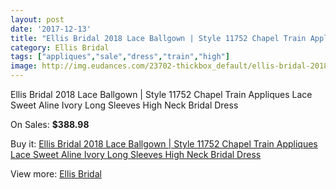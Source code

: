 ```yaml
---
layout: post
date: '2017-12-13'
title: "Ellis Bridal 2018 Lace Ballgown | Style 11752 Chapel Train Appliques Lace Sweet Aline Ivory Long Sleeves High Neck Bridal Dress"
category: Ellis Bridal
tags: ["appliques","sale","dress","train","high"]
image: http://img.eudances.com/23702-thickbox_default/ellis-bridal-2018-lace-ballgown-style-11752-chapel-train-appliques-lace-sweet-aline-ivory-long-sleeves-high-neck-bridal-dress.jpg
---
```

Ellis Bridal 2018 Lace Ballgown | Style 11752 Chapel Train Appliques Lace Sweet Aline Ivory Long Sleeves High Neck Bridal Dress

On Sales: **$388.98**
<a href="https://www.eudances.com/en/ellis-bridal/7865-ellis-bridal-2018-lace-ballgown-style-11752-chapel-train-appliques-lace-sweet-aline-ivory-long-sleeves-high-neck-bridal-dress.html"><amp-img layout="responsive" width="600" height="600" src="//img.eudances.com/23702-thickbox_default/ellis-bridal-2018-lace-ballgown-style-11752-chapel-train-appliques-lace-sweet-aline-ivory-long-sleeves-high-neck-bridal-dress.jpg" alt="Ellis Bridal 2018 Lace Ballgown | Style 11752 Chapel Train Appliques Lace Sweet Aline Ivory Long Sleeves High Neck Bridal Dress 0" /></a>
<a href="https://www.eudances.com/en/ellis-bridal/7865-ellis-bridal-2018-lace-ballgown-style-11752-chapel-train-appliques-lace-sweet-aline-ivory-long-sleeves-high-neck-bridal-dress.html"><amp-img layout="responsive" width="600" height="600" src="//img.eudances.com/23706-thickbox_default/ellis-bridal-2018-lace-ballgown-style-11752-chapel-train-appliques-lace-sweet-aline-ivory-long-sleeves-high-neck-bridal-dress.jpg" alt="Ellis Bridal 2018 Lace Ballgown | Style 11752 Chapel Train Appliques Lace Sweet Aline Ivory Long Sleeves High Neck Bridal Dress 1" /></a>
<a href="https://www.eudances.com/en/ellis-bridal/7865-ellis-bridal-2018-lace-ballgown-style-11752-chapel-train-appliques-lace-sweet-aline-ivory-long-sleeves-high-neck-bridal-dress.html"><amp-img layout="responsive" width="600" height="600" src="//img.eudances.com/23705-thickbox_default/ellis-bridal-2018-lace-ballgown-style-11752-chapel-train-appliques-lace-sweet-aline-ivory-long-sleeves-high-neck-bridal-dress.jpg" alt="Ellis Bridal 2018 Lace Ballgown | Style 11752 Chapel Train Appliques Lace Sweet Aline Ivory Long Sleeves High Neck Bridal Dress 2" /></a>
<a href="https://www.eudances.com/en/ellis-bridal/7865-ellis-bridal-2018-lace-ballgown-style-11752-chapel-train-appliques-lace-sweet-aline-ivory-long-sleeves-high-neck-bridal-dress.html"><amp-img layout="responsive" width="600" height="600" src="//img.eudances.com/23704-thickbox_default/ellis-bridal-2018-lace-ballgown-style-11752-chapel-train-appliques-lace-sweet-aline-ivory-long-sleeves-high-neck-bridal-dress.jpg" alt="Ellis Bridal 2018 Lace Ballgown | Style 11752 Chapel Train Appliques Lace Sweet Aline Ivory Long Sleeves High Neck Bridal Dress 3" /></a>
<a href="https://www.eudances.com/en/ellis-bridal/7865-ellis-bridal-2018-lace-ballgown-style-11752-chapel-train-appliques-lace-sweet-aline-ivory-long-sleeves-high-neck-bridal-dress.html"><amp-img layout="responsive" width="600" height="600" src="//img.eudances.com/23703-thickbox_default/ellis-bridal-2018-lace-ballgown-style-11752-chapel-train-appliques-lace-sweet-aline-ivory-long-sleeves-high-neck-bridal-dress.jpg" alt="Ellis Bridal 2018 Lace Ballgown | Style 11752 Chapel Train Appliques Lace Sweet Aline Ivory Long Sleeves High Neck Bridal Dress 4" /></a>

Buy it: [Ellis Bridal 2018 Lace Ballgown | Style 11752 Chapel Train Appliques Lace Sweet Aline Ivory Long Sleeves High Neck Bridal Dress](https://www.eudances.com/en/ellis-bridal/7865-ellis-bridal-2018-lace-ballgown-style-11752-chapel-train-appliques-lace-sweet-aline-ivory-long-sleeves-high-neck-bridal-dress.html "Ellis Bridal 2018 Lace Ballgown | Style 11752 Chapel Train Appliques Lace Sweet Aline Ivory Long Sleeves High Neck Bridal Dress")

View more: [Ellis Bridal](https://www.eudances.com/en/118-ellis-bridal "Ellis Bridal")